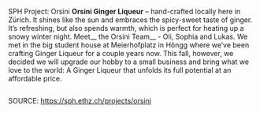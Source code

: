 SPH Project: Orsini
__Orsini Ginger Liqueur__ – hand-crafted locally here in Zürich. It shines like the sun and embraces the spicy-sweet taste of ginger. It’s refreshing, but also spends warmth, which is perfect for heating up a snowy winter night. Meet__ the Orsini Team__ - Oli, Sophia and Lukas. We met in the big student house at Meierhofplatz in Höngg where we’ve been crafting Ginger Liqueur for a couple years now. This fall, however, we decided we will upgrade our hobby to a small business and bring what we love to the world: A Ginger Liqueur that unfolds its full potential at an affordable price.

<figure><img alt="" src="https://sph.ethz.ch/uploads/images/Orsini_second.jpg"/></figure>


SOURCE: https://sph.ethz.ch/projects/orsini